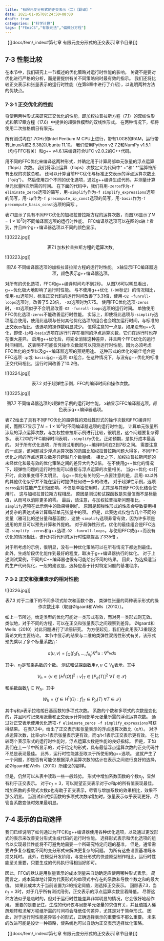 ```yaml
---
title: "有限元变分形式的正交表示（二）【翻译】"
date: 2021-01-05T08:24:50+08:00
draft: true
categories: ["科学计算"]
tags: ["FEniCS","有限元法","偏微分方程"]
---
```



【[[docs/fem/_index#第七章 有限元变分形式的正交表示|章节目录]]】

## 7·3 性能比较

在本节中，我们研究上一节概述的优化策略对运行时性能的影响。  关键不是要对优化进行严格的分析，而是要提供有关不同策略何时最有效的指示。  我们还将比较正交表示和张量表示的运行时性能（在第8章中进行了介绍），以说明两种方法的优缺点。

<!--more-->

### 7·3·1 正交优化的性能

将使用两种形式来研究正交优化的性能，即加权拉普拉斯方程（7.1）的双线性形式和第17章方程（17.6）中提供的超弹性模型的双线性形式。  在两种情况下，都将使用二次拉格朗日有限元。

所有测试均在1.7GHz的Intel Pentium M CPU上进行，带有1.0GB的RAM，运行带有Linux内核2.6.38的Ubuntu 11.10。  我们使用Python v2.7.2和NumPy v1.5.1（均与FFC有关）和g++ v4.6.1来编译符合UFC v2.0.2的C++代码。

用不同的FFC优化来编译这两种形式，并确定用于计算局部单元张量的浮点运算（flops）次数。  我们将浮点运算（flops）次数定义为代码中“ +”和“ *”运算符所有出现的次数总和。  还可以计算当前FFC优化与标准正交表示的浮点运算次数比（“o/q”）。  然后使用四个不同的优化选项，通过g++编译生成代码，并测量计算单元张量N次所需的时间。  在下面的代码中，我们将用`-zeros`作为`-f eliminate_zeros`选项的简写，用`-simplify`作为`-f simplify_expressions`选项的简写，用`-ip`作为`-f precompute_ip_const`选项的简写，用`-basis`作为`-f precompute_basis_const`选项的简写 。

表7.1显示了具有不同FFC优化的加权拉普拉斯方程的运算次数，而图7.6显示了$N = 1 \times 10^7$时不同编译器选项的运行时性能。  FFC编译器选项可以在图的x轴上看到，并且四个g++编译器选项以不同的颜色显示。

![[0222.jpg]]

<center>表7.1 加权拉普拉斯方程的运算次数。</center>

![[0223.jpg]]

<center>图7.6 不同编译器选项的加权拉普拉斯方程的运行时性能。 x轴显示FFC编译器选项，颜色表示g++编译器选项。</center>


对所有的优化选项，FFC和g++编译时间均不到2秒。  从图7.6可以明显看出，g++优化极大地影响了运行时性能。  与不使用g++优化（`-O0`标记）的情况相比，使用`-O2`选项时，标准正交代码的运行时间改善了3.31倍，使用`-O2 -funroll-loops`选项时，改善了5.23倍， `-O3`选项时为7.75。  使用FFC优化选项`-zeros`时，`-O3`选项似乎不会明显改善`-O2 -funroll-loops`选项的运行时间。  单独使用FFC优化选项`-zeros`不能改善运行时性能。  实际上，即使将此选项与`-simplify`选项组合使用，使用此选项与任何其他优化选项的组合也会增加运行时间，与标准的正交表示相比，该选项的操作数明显减少。  值得注意的一点是，如果没有g++优化，即使`-ip`和`-basis`选项在运行时存在相同的浮点运算次数，它们在运行时也存在很大差异。  启用g++优化后，将完全消除这种差异，并且两个FFC优化的运行时间相同。  这表明不可能仅凭操作次数就可以预测运行时性能，因为必须考虑FFC优化的类型以及g++编译器选项的预期用途。  这种形式的优化的最佳组合是FFC选项`-ip`或`-basis`与g++选项`-O3`组合，在这种情况下，与没有g++优化的标准正交代码相比，运行时间改善了10.2倍。

![[0224.jpg]]

<center>表7.2 对于超弹性示例，FFC的编译时间和操作次数。</center>

![[0225.jpg]]

<center>图7.7 不同编译器选项的超弹性示例的运行时性能。  x轴显示FFC编译器选项，颜色表示g++编译器选项。</center>

表7.2给出了具有不同FFC优化的超弹性的双线性形式的操作次数和FFC编译时间，而图7.7显示了$N = 1 \times 10^4$时不同编译器选项的运行时性能。  计算单元张量所涉及的浮点运算次数，与加权拉普拉斯示例进行比较，很明显，这个问题要复杂得多。  表7.2中的FFC编译时间表明，`-simplify`优化，正如预期，是执行成本最高的。  对于所有优化选项，所有测试用例的g++编译时间在2到7秒之间。  需要注意的一点是，该问题减少浮点运算次数的范围比加权拉普拉斯问题大得多，不同FFC优化之间的浮点运算次数差异跨越几个数量级。  相比之下，加权拉普拉斯问题的未经优化和最有效的优化策略之间的差异大约为2倍。  在不使用g++优化的情况下，超弹性问题的运行时性能可以直接与浮点运算的次量相关。  当g++优化`-O2`打开时，此效果变得不太明显。  与g++优化有关的另一点要注意的是，启用`-O2`以外的其他优化似乎并不能在运行时提供任何进一步的改进。  对于超弹性示例，选项`-zeros`会对性能产生积极影响，不仅是单独使用时，尤其是与其他FFC优化结合使用时。  这与加权拉普拉斯方程相反。  原因是测试和试探函数是矢量值而不是标量值，从而可以消除更多的零。  最后，请注意，与加权拉普拉斯问题相比，`-simplify`选项在此示例中的效果特别好。  原因是超弹性形式的性质会导致要用相对复杂的表达式来计算局部单元张量中的项。  但是，此表达式仅包含几个不同的变量（雅可比的逆分量和基函数），这使`-simplify`选项非常有效，因为许多项是通用的并且可以预先计算和外提的。  对于超弹性形式，优化的最佳组合是FFC选项`-simplify -zeros`和g++选项`-O2 -funroll-loops`，与使用FFC或g++而没有优化的情况相比，该代码将代码的运行时性能提高了335倍 。

对于所考虑的示例，很明显，没有一种优化策略可以在所有情况下都达到最佳。  此外，生成阶段优化能作到最好的程度，取决于g++编译器执行的优化。  对于上述测试案例，不同的C++编译器也很有可能给出不同的结果。 因此，为选择适当的生产代码优化，一般的建议是，选择应基于针对特定问题的基准程序。

### 7·3·2 正交和张量表示的相对性能

![[0226.jpg]]

<center>表7.3 对于二维下的不同多项式阶次和函数个数， 类弹性张量的两种表示形式的操作次数比率（取自Ølgaard和Wells（2010））。</center> 

如上一节所述，给定类型的优化可能对一类形式有效，而对另一类形式则无效。 类似地，对于不同的方程，可以在正交和张量表示之间观察到差异。  Ølgaard和Wells（2010）对此问题进行了详细研究。  为方便起见，我们在此用表7.3重现这篇论文的主要结论。  本节中显示的结果与二维的类弹性双线性形式有关，该形式预先乘以了多个标量系数$f_i$：

$$
a(u,v)=\int_\Omega{(f_0 f_1,\dots,f_{n_f})\nabla^su : \nabla^s v dx} \tag{7.7}
$$

其中，$n_f$是预乘系数的个数。  测试和试探函数用$v, u \in V_h$表示，其中

$$
V_h = \left\{v \in [H^1(\Omega)]^2 : v|_T \in [P_q(T)]^2 \ \forall T \in \mathcal{T}\right\} \tag{7.8}
$$

和系数函数$f_i \in W_h$，其中

$$
W_h = \left\{f \in H^1(\Omega)  : f|_T \in P_p(T) \ \forall T \in \mathcal{T} \right\}\tag{7.9}
$$

其中$q$和$p$表示拉格朗日基函数的多项式次数。  系数的个数和多项式的次数是变化的，并且同时记录用张量和正交表示计算局部单元张量所需的浮点运算次数。  通过对正交表示使用优化选项`-f eliminate_zeros -f simplify_expressions`可获得结果。  在表7.3中，给出了正交表示和张量表示的浮点运算次数比（q/t）。  对浮点运算次数，比率q/t>1表示张量表示更有效，而q/t<1表示正交表示更有效。  在比较两个表示形式的运行时性能时，浮点运算次数是性能的良好指标。  但是，正如我们在上一节中所显示的，对于给定的形式，具有最低浮点运算次数的正交代码并不总是表现最佳。  此外，运行时性能甚至取决于所使用的g++选项。  这就产生了一个问题，即是否有可能仅根据浮点运算次数的估计在表示之间进行良好的选择，如Ølgaard和Wells（2010）所建议的那样。

但是，仍然可以从表中读取一些一般趋势。  形式中增加系数函数的个数$n_f$，显然有利于正交表示。 对于$n_f=3$，可以期望正交表示对于$q$和$p$的所有值表现最佳。  增加系数的多项式次数$p$也有助于正交表示，尽管与增加系数的效果相比，效果不那么明显。  当测试和试探函数的多项式次数$q$增加时，张量表示似乎表现更好，尽管当系数变低时效果最明显。

## 7·4 表示的自动选择

我们已经说明了如何通过为FFC和g++编译器使用各种优化选项，以及通过更改形式的表示来改善变分形式生成代码的运行时性能。  选择形式表示和优化选项的组合以实现最佳性能将不可避免地需要一个所研究特定问题的基准。  但是，通常需要许多复杂程度不同的变分形式来解决更复杂的问题。  为所有这些设置基准既麻烦又耗时。  此外，在模型开发阶段，与变分形式的快速原型制作相比，运行时性能至关重要，只要生成的代码执行得相当好即可。

因此，FFC的默认是用张量表示的成本测量来自动确定应使用哪种形式表示。  简而言之，成本简单地计算为代表形式的单项式中存在的系数和导数个数之和的最大值。  如果此成本大于当前设置为3的指定阈值，则选择正交表示。  回顾表7.3，当$n_f=3$时，对于几乎所有测试用例，正交表示的浮点运算次数显着降低。  尽管这种方法似乎是临时的，但对于运行时性能差异非常明显的情况，它会很好地起作用。  重要的是要记住，生成的代码仅与局部单元张量的求值有关，并且值插入稀疏矩阵和求解方程组所需的时间将会降低任何差异，尤其是对于简单形式。  因此，对于运行时性能差异较小的形式，正确选择表示的重要性不那么重要。  未来的改进可能是设计一种策略，使系统也可以自动为正交表示选择优化策略。

【[[docs/fem/_index#第七章 有限元变分形式的正交表示|章节目录]]】
